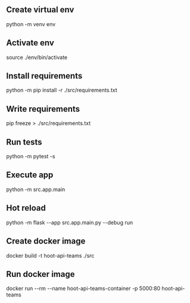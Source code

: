 ## Create virtual env
python -m venv env

## Activate env
source ./env/bin/activate

## Install requirements
python -m pip install -r ./src/requirements.txt

## Write requirements
pip freeze > ./src/requirements.txt

## Run tests
python -m pytest -s

## Execute app
python -m src.app.main

## Hot reload
python -m flask --app src.app.main.py --debug run

## Create docker image
docker build -t hoot-api-teams ./src

## Run docker image
docker run --rm --name hoot-api-teams-container -p 5000:80 hoot-api-teams 